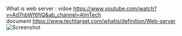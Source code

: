 What is web server :
            vidoe       https://www.youtube.com/watch?v=Ad7nbWf6fjQ&ab_channel=AlmTech                            
            document    https://www.techtarget.com/whatis/definition/Web-server
![Screenshot](https://www.elegantthemes.com/blog/wp-content/uploads/2022/07/Featured-Image-3-1.jpg)